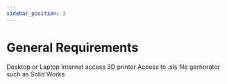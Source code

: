 ```yaml
---
sidebar_position: 3
---
```


# General Requirements
Desktop or Laptop 
Internet access
3D printer 
Access to .sls file gernorator such as Solid Works
